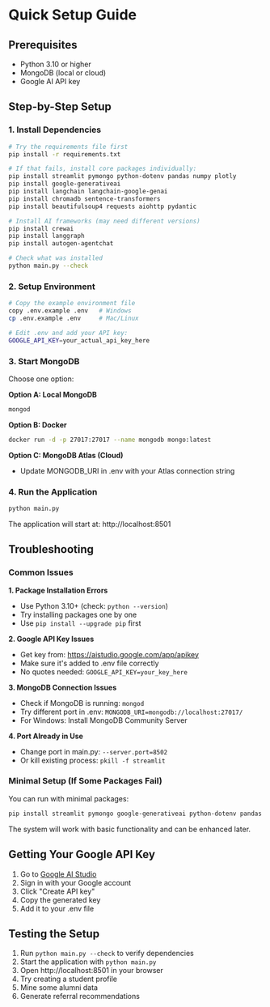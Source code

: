 # Quick Setup Guide

## Prerequisites
- Python 3.10 or higher
- MongoDB (local or cloud)
- Google AI API key

## Step-by-Step Setup

### 1. Install Dependencies
```bash
# Try the requirements file first
pip install -r requirements.txt

# If that fails, install core packages individually:
pip install streamlit pymongo python-dotenv pandas numpy plotly
pip install google-generativeai
pip install langchain langchain-google-genai
pip install chromadb sentence-transformers
pip install beautifulsoup4 requests aiohttp pydantic

# Install AI frameworks (may need different versions)
pip install crewai
pip install langgraph
pip install autogen-agentchat

# Check what was installed
python main.py --check
```

### 2. Setup Environment
```bash
# Copy the example environment file
copy .env.example .env   # Windows
cp .env.example .env     # Mac/Linux

# Edit .env and add your API key:
GOOGLE_API_KEY=your_actual_api_key_here
```

### 3. Start MongoDB
Choose one option:

**Option A: Local MongoDB**
```bash
mongod
```

**Option B: Docker**
```bash
docker run -d -p 27017:27017 --name mongodb mongo:latest
```

**Option C: MongoDB Atlas (Cloud)**
- Update MONGODB_URI in .env with your Atlas connection string

### 4. Run the Application
```bash
python main.py
```

The application will start at: http://localhost:8501

## Troubleshooting

### Common Issues

**1. Package Installation Errors**
- Use Python 3.10+ (check: `python --version`)
- Try installing packages one by one
- Use `pip install --upgrade pip` first

**2. Google API Key Issues**
- Get key from: https://aistudio.google.com/app/apikey
- Make sure it's added to .env file correctly
- No quotes needed: `GOOGLE_API_KEY=your_key_here`

**3. MongoDB Connection Issues**
- Check if MongoDB is running: `mongod`
- Try different port in .env: `MONGODB_URI=mongodb://localhost:27017/`
- For Windows: Install MongoDB Community Server

**4. Port Already in Use**
- Change port in main.py: `--server.port=8502`
- Or kill existing process: `pkill -f streamlit`

### Minimal Setup (If Some Packages Fail)

You can run with minimal packages:
```bash
pip install streamlit pymongo google-generativeai python-dotenv pandas plotly
```

The system will work with basic functionality and can be enhanced later.

## Getting Your Google API Key

1. Go to [Google AI Studio](https://aistudio.google.com/app/apikey)
2. Sign in with your Google account
3. Click "Create API key"
4. Copy the generated key
5. Add it to your .env file

## Testing the Setup

1. Run `python main.py --check` to verify dependencies
2. Start the application with `python main.py`
3. Open http://localhost:8501 in your browser
4. Try creating a student profile
5. Mine some alumni data
6. Generate referral recommendations

